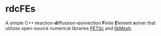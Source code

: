 # rdcFEs

A simple C++ **r**eaction-**d**iffussion-**c**onvection **F**inite **E**lement **s**olver that utilizes open-source numerical libraries [PETSc](https://petsc.org/) and [libMesh](https://libmesh.github.io/).

